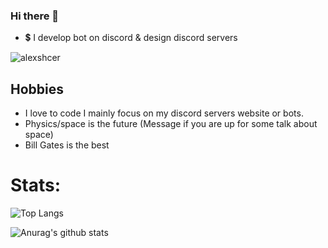 ### Hi there 👋

- 💲 I develop bot on discord & design discord servers
<p align="left"> <img src="https://komarev.com/ghpvc/?username=alexshcer" alt="alexshcer" /> </p>

## Hobbies 
* I love to code I mainly focus on my discord servers website or bots.
* Physics/space is the future (Message if you are up for some talk about space)
* Bill Gates is the best 

# Stats:
![Top Langs](https://github-readme-stats.vercel.app/api/top-langs/?username=alexshcer)

![Anurag's github stats](https://github-readme-stats.vercel.app/api?username=alexshcer)

<!--
**alexshcer/alexshcer** is a ✨ _special_ ✨ repository because its `README.md` (this file) appears on your GitHub profile.

Here are some ideas to get you started:

- 🔭 I’m currently working on ...
- 🌱 I’m currently learning ...
- 👯 I’m looking to collaborate on ...
- 🤔 I’m looking for help with ...
- 💬 Ask me about ...
- 📫 How to reach me: ...
- 😄 Pronouns: ...
- ⚡ Fun fact: ...
- [![Join Programmers Arena](https://media.discordapp.net/attachments/808259596430344202/819856766858166302/widget.png)](https://discord.gg/TMgQZ7C5fN)
-->
